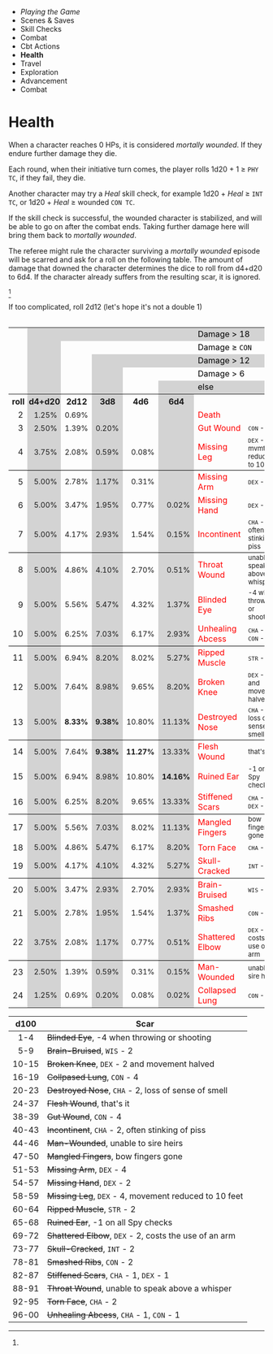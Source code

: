 
<!-- .margin.compass -->
* _Playing the Game_
* Scenes & Saves
* Skill Checks
* Combat
* Cbt Actions
* **Health**
* Travel
* Exploration
* Advancement
* Combat


# Health

When a character reaches 0 HPs, it is considered _mortally wounded_. If they endure further damage they die.

Each round, when their initiative turn comes, the player rolls 1d20 + 1 ≥ `PHY TC`, if they fail, they die.

Another character may try a _Heal_ skill check, for example 1d20 + _Heal_ ≥ `INT TC`, or 1d20 + _Heal_ ≥ wounded `CON TC`.

If the skill check is successful, the wounded character is stabilized, and will be able to go on after the combat ends. Taking further damage here will bring them back to _mortally wounded_.

The referee might rule the character surviving a _mortally wounded_ episode will be scarred and ask for a roll on the following table. The amount of damage that downed the character determines the dice to roll from d4+d20 to 6d4. If the character already suffers from the resulting scar, it is ignored.

[^1]

[^1]:
  If too complicated, roll 2d12 (let's hope it's not a double 1)

<style>
#scars { margin-top: 2rem; }
#scars td:nth-child(1) { text-align: right; }
#scars td:nth-child(2) { text-align: right; font-size: 90%; }
#scars td:nth-child(3) { text-align: right; font-size: 90%; }
#scars td:nth-child(4) { text-align: right; font-size: 90%; }
#scars td:nth-child(5) { text-align: right; font-size: 90%; }
#scars td:nth-child(6) { text-align: right; font-size: 90%; }
#scars td:nth-child(7) { color: red; }
#scars td:nth-child(8) { font-size: 81%; }
#scars tr:nth-child(1) td { color: black; }
#scars tr:nth-child(2) td { color: black; }
#scars tr:nth-child(3) td { color: black; }
#scars tr:nth-child(4) td { color: black; }
#scars tr:nth-child(5) td { color: black; }
#scars th { padding-left: 0.2rem; padding-right: 0.1rem; }
#scars td.lg { background-color: lightgrey; }
#scars th.lg { background-color: lightgrey; }
#scars td.bo { font-weight: bold; }
#scars tr:nth-child(3n+6) td { border-bottom: 1px solid black; }
#scars tr.r td:nth-child(2) { background-color: lightgrey; }
#scars tr.r td:nth-child(4) { background-color: lightgrey; }
#scars tr.r td:nth-child(6) { background-color: lightgrey; }
</style>

<table id="scars" class="scars">
<tr><td></td><td class="lg"></td><td class="lg"></td><td class="lg"></td><td class="lg"></td><td class="lg"></td><td class="lg" colspan="2">Damage > 18</td></tr>
<tr><td></td><td class="lg"></td><td></td><td></td><td></td><td></td><td colspan="2">Damage ≥ <code>CON</code></td></tr>
<tr><td></td><td class="lg"></td><td></td><td class="lg"></td><td class="lg"></td><td class="lg"></td><td class="lg" colspan="2">Damage > 12</td></tr>
<tr><td></td><td class="lg"></td><td></td><td class="lg"></td><td></td><td></td><td colspan="2">Damage > 6</td></tr>
<tr><td></td><td class="lg"></td><td></td><td class="lg"></td><td></td><td class="lg"></td><td class="lg" colspan="2">else</td></tr>
<tr><th>roll</th><th class="lg">d4+d20</th><th>2d12</th><th class="lg">3d8</th><th>4d6</th><th class="lg">6d4</th><th></th><th></th></tr>
<tr class="r"><td> 2</td><td>1.25%</td><td>0.69%</td><td>     </td><td>      </td><td>      </td><td>Death</td><td></td></tr>
<tr class="r"><td> 3</td><td>2.50%</td><td>1.39%</td><td>0.20%</td><td>      </td><td>      </td><td>Gut Wound</td><td><code>CON</code> - 4</td></tr>
<tr class="r"><td> 4</td><td>3.75%</td><td>2.08%</td><td>0.59%</td><td> 0.08%</td><td>      </td><td>Missing Leg</td><td><code>DEX</code> - 4, mvmt reduced to 10ft</td></tr>
<tr class="r"><td> 5</td><td>5.00%</td><td>2.78%</td><td>1.17%</td><td> 0.31%</td><td>      </td><td>Missing Arm</td><td><code>DEX</code> - 4</td></tr>
<tr class="r"><td> 6</td><td>5.00%</td><td>3.47%</td><td>1.95%</td><td> 0.77%</td><td> 0.02%</td><td>Missing Hand</td><td><code>DEX</code> - 2</td></tr>
<tr class="r"><td> 7</td><td>5.00%</td><td>4.17%</td><td>2.93%</td><td> 1.54%</td><td> 0.15%</td><td>Incontinent</td><td><code>CHA</code> - 2, often stinking of piss</td></tr>
<tr class="r"><td> 8</td><td>5.00%</td><td>4.86%</td><td>4.10%</td><td> 2.70%</td><td> 0.51%</td><td>Throat Wound</td><td>unable to speak above a whisper</td></tr>
<tr class="r"><td> 9</td><td>5.00%</td><td>5.56%</td><td>5.47%</td><td> 4.32%</td><td> 1.37%</td><td>Blinded Eye</td><td>-4 when throwing or shooting</td></tr>
<tr class="r"><td>10</td><td>5.00%</td><td>6.25%</td><td>7.03%</td><td> 6.17%</td><td> 2.93%</td><td>Unhealing Abcess</td><td><code>CHA</code> - 1, <code>CON</code> - 1</td></tr>
<tr class="r"><td>11</td><td>5.00%</td><td>6.94%</td><td>8.20%</td><td> 8.02%</td><td> 5.27%</td><td>Ripped Muscle</td><td><code>STR</code> - 2</td></tr>
<tr class="r"><td>12</td><td>5.00%</td><td>7.64%</td><td>8.98%</td><td> 9.65%</td><td> 8.20%</td><td>Broken Knee</td><td><code>DEX</code> - 2 and movement halved</td></tr>
<tr class="r"><td>13</td><td>5.00%</td><td class="bo">8.33%</td><td class="bo">9.38%</td><td>10.80%</td><td>11.13%</td><td>Destroyed Nose</td><td><code>CHA</code> - 2, loss of sense of smell</td></tr>
<tr class="r"><td>14</td><td>5.00%</td><td>7.64%</td><td class="bo">9.38%</td><td class="bo">11.27%</td><td>13.33%</td><td>Flesh Wound</td><td>that's it</td></tr>
<tr class="r"><td>15</td><td>5.00%</td><td>6.94%</td><td>8.98%</td><td>10.80%</td><td class="bo">14.16%</td><td>Ruined Ear</td><td>-1 on all Spy checks</td></tr>
<tr class="r"><td>16</td><td>5.00%</td><td>6.25%</td><td>8.20%</td><td> 9.65%</td><td>13.33%</td><td>Stiffened Scars</td><td><code>CHA</code> - 1, <code>DEX</code> - 1</td></tr>
<tr class="r"><td>17</td><td>5.00%</td><td>5.56%</td><td>7.03%</td><td> 8.02%</td><td>11.13%</td><td>Mangled Fingers</td><td>bow fingers gone</td></tr>
<tr class="r"><td>18</td><td>5.00%</td><td>4.86%</td><td>5.47%</td><td> 6.17%</td><td> 8.20%</td><td>Torn Face</td><td><code>CHA</code> - 2</td></tr>
<tr class="r"><td>19</td><td>5.00%</td><td>4.17%</td><td>4.10%</td><td> 4.32%</td><td> 5.27%</td><td>Skull-Cracked</td><td><code>INT</code> - 2</td></tr>
<tr class="r"><td>20</td><td>5.00%</td><td>3.47%</td><td>2.93%</td><td> 2.70%</td><td> 2.93%</td><td>Brain-Bruised</td><td><code>WIS</code> - 2</td></tr>
<tr class="r"><td>21</td><td>5.00%</td><td>2.78%</td><td>1.95%</td><td> 1.54%</td><td> 1.37%</td><td>Smashed Ribs</td><td><code>CON</code> - 2</td></tr>
<tr class="r"><td>22</td><td>3.75%</td><td>2.08%</td><td>1.17%</td><td> 0.77%</td><td> 0.51%</td><td>Shattered Elbow</td><td><code>DEX</code> - 2, costs the use of an arm</td></tr>
<tr class="r"><td>23</td><td>2.50%</td><td>1.39%</td><td>0.59%</td><td> 0.31%</td><td> 0.15%</td><td>Man-Wounded</td><td>unable to sire heirs</td></tr>
<tr class="r"><td>24</td><td>1.25%</td><td>0.69%</td><td>0.20%</td><td> 0.08%</td><td> 0.02%</td><td>Collapsed Lung</td><td><code>CON</code> - 4</td></tr>
</table>

<!-- .scars.hidden -->
| d100  | Scar                                                    |
|:-----:|---------------------------------------------------------|
|  1-4  | ~~Blinded Eye~~, -4 when throwing or shooting           |
|  5-9  | ~~Brain-Bruised~~, `WIS` - 2                            |
| 10-15 | ~~Broken Knee~~, `DEX` - 2 and movement halved          |
| 16-19 | ~~Collpased Lung~~, `CON` - 4                           |
| 20-23 | ~~Destroyed Nose~~, `CHA` - 2, loss of sense of smell   |
| 24-37 | ~~Flesh Wound~~, that's it                              |
| 38-39 | ~~Gut Wound~~, `CON` - 4                                |
| 40-43 | ~~Incontinent~~, `CHA` - 2, often stinking of piss      |
| 44-46 | ~~Man-Wounded~~, unable to sire heirs                   |
| 47-50 | ~~Mangled Fingers~~, bow fingers gone                   |
| 51-53 | ~~Missing Arm~~, `DEX` - 4                              |
| 54-57 | ~~Missing Hand~~, `DEX` - 2                             |
| 58-59 | ~~Missing Leg~~, `DEX` - 4, movement reduced to 10 feet |
| 60-64 | ~~Ripped Muscle~~, `STR` - 2                            |
| 65-68 | ~~Ruined Ear~~, -1 on all Spy checks                    |
| 69-72 | ~~Shattered Elbow~~, `DEX` - 2, costs the use of an arm |
| 73-77 | ~~Skull-Cracked~~, `INT` - 2                            |
| 78-81 | ~~Smashed Ribs~~, `CON` - 2                             |
| 82-87 | ~~Stiffened Scars~~, `CHA` - 1, `DEX` - 1               |
| 88-91 | ~~Throat Wound~~, unable to speak above a whisper       |
| 92-95 | ~~Torn Face~~, `CHA` - 2                                |
| 96-00 | ~~Unhealing Abcess~~, `CHA` - 1, `CON` - 1              |

